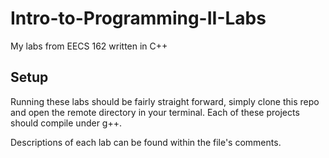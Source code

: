 # Intro-to-Programming-II-Labs
My labs from EECS 162 written in C++

## Setup

Running these labs should be fairly straight forward, simply clone this repo and open the remote directory in your terminal.
Each of these projects should compile under g++.

Descriptions of each lab can be found within the file's comments.
